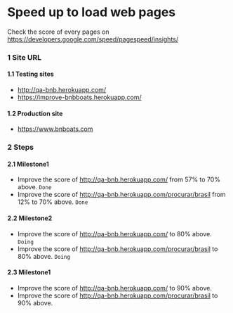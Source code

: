 Speed up to load web pages
==========================

Check the score of every pages on https://developers.google.com/speed/pagespeed/insights/

### 1 Site URL

#### 1.1 Testing sites
  - http://qa-bnb.herokuapp.com/
  - https://improve-bnbboats.herokuapp.com/

#### 1.2 Production site
  - https://www.bnboats.com

### 2 Steps 
  
#### 2.1 Milestone1
  - Improve the score of http://qa-bnb.herokuapp.com/ from 57% to 70% above. `Done`
  - Improve the score of http://qa-bnb.herokuapp.com/procurar/brasil from 12% to 70% above. `Done`
  
#### 2.2 Milestone2
  - Improve the score of http://qa-bnb.herokuapp.com/ to 80% above. `Doing`
  - Improve the score of http://qa-bnb.herokuapp.com/procurar/brasil to 80% above. `Doing`

#### 2.3 Milestone1
  - Improve the score of http://qa-bnb.herokuapp.com/ to 90% above.
  - Improve the score of http://qa-bnb.herokuapp.com/procurar/brasil to 90% above.